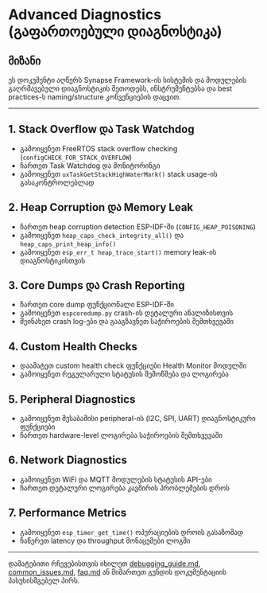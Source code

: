 # Advanced Diagnostics (გაფართოებული დიაგნოსტიკა)

## მიზანი

ეს დოკუმენტი აღწერს Synapse Framework-ის სისტემის და მოდულების გაღრმავებული დიაგნოსტიკის მეთოდებს, ინსტრუმენტებსა და best practices-ს naming/structure კონვენციების დაცვით.

---

## 1. Stack Overflow და Task Watchdog
- გამოიყენეთ FreeRTOS stack overflow checking (`configCHECK_FOR_STACK_OVERFLOW`)
- ჩართეთ Task Watchdog და მონიტორინგი
- გამოიყენეთ `uxTaskGetStackHighWaterMark()` stack usage-ის გასაკონტროლებლად

## 2. Heap Corruption და Memory Leak
- ჩართეთ heap corruption detection ESP-IDF-ში (`CONFIG_HEAP_POISONING`)
- გამოიყენეთ `heap_caps_check_integrity_all()` და `heap_caps_print_heap_info()`
- გამოიყენეთ `esp_err_t heap_trace_start()` memory leak-ის დიაგნოსტიკისთვის

## 3. Core Dumps და Crash Reporting
- ჩართეთ core dump ფუნქციონალი ESP-IDF-ში
- გამოიყენეთ `espcoredump.py` crash-ის დეტალური ანალიზისთვის
- შეინახეთ crash log-ები და გააგზავნეთ საჭიროების შემთხვევაში

## 4. Custom Health Checks
- დაამატეთ custom health check ფუნქციები Health Monitor მოდულში
- გამოიყენეთ რეგულარული სტატუსის შემოწმება და ლოგირება

## 5. Peripheral Diagnostics
- გამოიყენეთ შესაბამისი peripheral-ის (I2C, SPI, UART) დიაგნოსტიკური ფუნქციები
- ჩართეთ hardware-level ლოგირება საჭიროების შემთხვევაში

## 6. Network Diagnostics
- გამოიყენეთ WiFi და MQTT მოდულების სტატუსის API-ები
- ჩართეთ დეტალური ლოგირება კავშირის პრობლემების დროს

## 7. Performance Metrics
- გამოიყენეთ `esp_timer_get_time()` ოპერაციების დროის გასაზომად
- ჩაწერეთ latency და throughput მონაცემები ლოგში

---

დამატებითი რჩევებისთვის იხილეთ [debugging_guide.md](debugging_guide.md), [common_issues.md](common_issues.md), [faq.md](faq.md) ან მიმართეთ გუნდის დოკუმენტაციის პასუხისმგებელ პირს.

